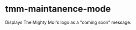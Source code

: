 tmm-maintanence-mode
====================

Displays The Mighty Mo!'s logo as a "coming soon" message.
